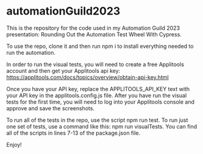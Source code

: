 # automationGuild2023
This is the repository for the code used in my Automation Guild 2023 presentation: Rounding Out the Automation Test Wheel With Cypress.

To use the repo, clone it and then run npm i to install everything needed to run the automation.

In order to run the visual tests, you will need to create a free Applitools account and then get your Applitools api key: https://applitools.com/docs/topics/overview/obtain-api-key.html

Once you have your API key, replace the APPLITOOLS_API_KEY text with your API key in the applitools.config.js file. After you have run the visual tests for the first time, you will need to log into your Applitools console and approve and save the screenshots.

To run all of the tests in the repo, use the script npm run test.  To run just one set of tests, use a command like this: npm run visualTests. You can find all of the scripts in lines 7-13 of the package.json file.

Enjoy!
